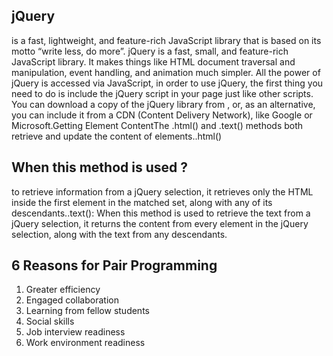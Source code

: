 ## jQuery

is a fast, lightweight, and feature-rich JavaScript library that is based on its motto “write less, do more”. jQuery is a fast, small, and feature-rich JavaScript library. It makes things like HTML document traversal and manipulation, event handling, and animation much simpler. All the power of jQuery is accessed via JavaScript, in order to use jQuery, the first thing you need to do is include the jQuery script in your page just like other scripts. You can download a copy of the jQuery library from , or, as an alternative, you can include it from a CDN (Content Delivery Network), like Google or Microsoft.Getting Element ContentThe .html() and .text() methods both retrieve and update the content of elements..html()
## When this method is used ?
to retrieve information from a jQuery selection, it retrieves only the HTML inside the first element in the matched set, along with any of its descendants..text(): When this method is used to retrieve the text from a jQuery selection, it returns the content from every element in the jQuery selection, along with the text from any descendants.
## 6 Reasons for Pair Programming
1. Greater efficiency
2. Engaged collaboration
2. Learning from fellow students
2. Social skills
2. Job interview readiness
2. Work environment readiness